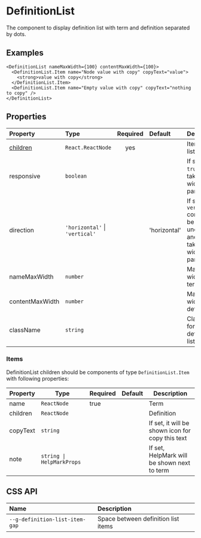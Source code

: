 <!--GITHUB_BLOCK-->

# DefinitionList

<!--/GITHUB_BLOCK-->

The component to display definition list with term and definition separated by dots.

## Examples

<!--LANDING_BLOCK

<ExampleBlock
    code={`
<DefinitionList nameMaxWidth={100} contentMaxWidth={100}>
    <DefinitionList.Item name="Node value with copy" copyText="value">
        <strong>value with copy</strong>
    </DefinitionList.Item>
    <DefinitionList.Item name="Empty value with copy" copyText="nothing to copy" />
</DefinitionList>
`}
>
<UIKit.DefinitionList nameMaxWidth={100} contentMaxWidth={100}>
    <UIKit.DefinitionList.Item name="Node value with copy" copyText="value">
        <strong>value with copy</strong>
    </UIKit.DefinitionList.Item>
    <UIKit.DefinitionList.Item name="Empty value with copy" copyText="nothing to copy" />
</UIKit.DefinitionList>;
</ExampleBlock>

LANDING_BLOCK-->

<!--GITHUB_BLOCK-->

```tsx
<DefinitionList nameMaxWidth={100} contentMaxWidth={100}>
  <DefinitionList.Item name="Node value with copy" copyText="value">
    <strong>value with copy</strong>
  </DefinitionList.Item>
  <DefinitionList.Item name="Empty value with copy" copyText="nothing to copy" />
</DefinitionList>
```

<!--/GITHUB_BLOCK-->

## Properties

| Property           | Type                           | Required | Default      | Description                                                                                         |
| :----------------- | :----------------------------- | :------: | :----------- | :-------------------------------------------------------------------------------------------------- |
| [children](#items) | `React.ReactNode`              |   yes    |              | Items of the list                                                                                   |
| responsive         | `boolean`                      |          |              | If set to `true` list will take 100% width of its parent                                            |
| direction          | `'horizontal'` \| `'vertical'` |          | 'horizontal' | If set to `vertical` content will be located under name and list will take 100% width of its parent |
| nameMaxWidth       | `number`                       |          |              | Maximum width of term                                                                               |
| contentMaxWidth    | `number`                       |          |              | Maximum width of definition                                                                         |
| className          | `string`                       |          |              | Class name for the definition list                                                                  |

### Items

DefinitionList children should be components of type `DefinitionList.Item` with following properties:

| Property | Type                      | Required | Default | Description                                      |
| -------- | ------------------------- | -------- | ------- | ------------------------------------------------ |
| name     | `ReactNode`               | true     |         | Term                                             |
| children | `ReactNode`               |          |         | Definition                                       |
| copyText | `string`                  |          |         | If set, it will be shown icon for copy this text |
| note     | `string \| HelpMarkProps` |          |         | If set, HelpMark will be shown next to term      |

## CSS API

| Name                           | Description                         |
| :----------------------------- | :---------------------------------- |
| `--g-definition-list-item-gap` | Space between definition list items |

